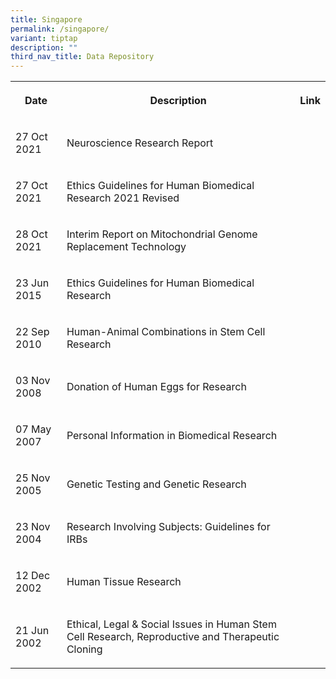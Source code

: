 ```yaml
---
title: Singapore
permalink: /singapore/
variant: tiptap
description: ""
third_nav_title: Data Repository
---
```

<table style="minWidth: 75px">
<colgroup>
<col>
<col>
<col>
</colgroup>
<tbody>
<tr>
<th rowspan="1" colspan="1">
<p>Date</p>
</th>
<th rowspan="1" colspan="1">
<p>Description</p>
</th>
<th rowspan="1" colspan="1">
<p>Link</p>
</th>
</tr>
<tr>
<td rowspan="1" colspan="1">
<p>27 Oct 2021</p>
</td>
<td rowspan="1" colspan="1">
<p>Neuroscience Research Report</p>
</td>
<td rowspan="1" colspan="1">
<p></p>
</td>
</tr>
<tr>
<td rowspan="1" colspan="1">
<p>27 Oct 2021</p>
</td>
<td rowspan="1" colspan="1">
<p>Ethics Guidelines for Human Biomedical Research 2021 Revised</p>
</td>
<td rowspan="1" colspan="1">
<p></p>
</td>
</tr>
<tr>
<td rowspan="1" colspan="1">
<p>28 Oct 2021</p>
</td>
<td rowspan="1" colspan="1">
<p>Interim Report on Mitochondrial Genome Replacement Technology</p>
</td>
<td rowspan="1" colspan="1">
<p></p>
</td>
</tr>
<tr>
<td rowspan="1" colspan="1">
<p>23 Jun 2015</p>
</td>
<td rowspan="1" colspan="1">
<p>Ethics Guidelines for Human Biomedical Research</p>
</td>
<td rowspan="1" colspan="1">
<p></p>
</td>
</tr>
<tr>
<td rowspan="1" colspan="1">
<p>22 Sep 2010</p>
</td>
<td rowspan="1" colspan="1">
<p>Human-Animal Combinations in Stem Cell Research</p>
</td>
<td rowspan="1" colspan="1">
<p></p>
</td>
</tr>
<tr>
<td rowspan="1" colspan="1">
<p>03 Nov 2008</p>
</td>
<td rowspan="1" colspan="1">
<p>Donation of Human Eggs for Research</p>
</td>
<td rowspan="1" colspan="1">
<p></p>
</td>
</tr>
<tr>
<td rowspan="1" colspan="1">
<p>07 May 2007</p>
</td>
<td rowspan="1" colspan="1">
<p>Personal Information in Biomedical Research</p>
</td>
<td rowspan="1" colspan="1">
<p></p>
</td>
</tr>
<tr>
<td rowspan="1" colspan="1">
<p>25 Nov 2005</p>
</td>
<td rowspan="1" colspan="1">
<p>Genetic Testing and Genetic Research</p>
</td>
<td rowspan="1" colspan="1">
<p></p>
</td>
</tr>
<tr>
<td rowspan="1" colspan="1">
<p>23 Nov 2004</p>
</td>
<td rowspan="1" colspan="1">
<p>Research Involving Subjects: Guidelines for IRBs</p>
</td>
<td rowspan="1" colspan="1">
<p></p>
</td>
</tr>
<tr>
<td rowspan="1" colspan="1">
<p>12 Dec 2002</p>
</td>
<td rowspan="1" colspan="1">
<p>Human Tissue Research</p>
</td>
<td rowspan="1" colspan="1">
<p></p>
</td>
</tr>
<tr>
<td rowspan="1" colspan="1">
<p>21 Jun 2002</p>
</td>
<td rowspan="1" colspan="1">
<p>Ethical, Legal &amp; Social Issues in Human Stem Cell Research, Reproductive
and Therapeutic Cloning</p>
</td>
<td rowspan="1" colspan="1">
<p></p>
</td>
</tr>
</tbody>
</table>
<p></p>